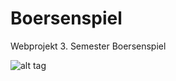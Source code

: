 # Boersenspiel
Webprojekt 3. Semester Boersenspiel


![alt tag](http://www.unifiliale.de/wp-content/uploads/2013/09/2013_09_10_B%C3%B6rsenspiel1.png)
